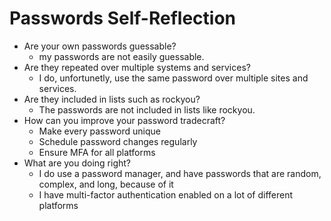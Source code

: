 # Passwords Self-Reflection

- Are your own passwords guessable?
  - my passwords are not easily guessable.
- Are they repeated over multiple systems and services?
  - I do, unfortunetly, use the same password over multiple sites and services.
- Are they included in lists such as rockyou?
  - The passwords are not included in lists like rockyou.   
- How can you improve your password tradecraft?
  - Make every password unique
  - Schedule password changes regularly
  - Ensure MFA for all platforms
- What are you doing right?
  - I do use a password manager, and have passwords that are random, complex, and long, because of it
  - I have multi-factor authentication enabled on a lot of different platforms  
